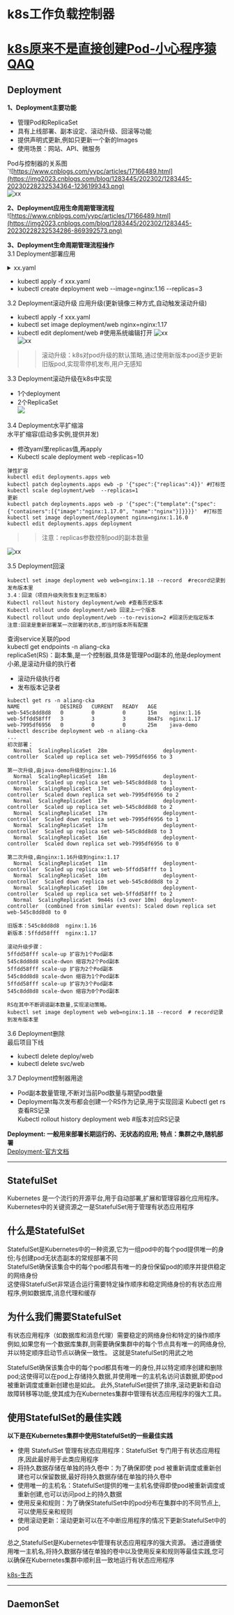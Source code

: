 # k8s工作负载控制器
# [k8s原来不是直接创建Pod-小心程序猿QAQ](https://www.toutiao.com/article/7235184706738962948/)  
## Deployment
**1、Deployment主要功能**    
- 管理Pod和ReplicaSet
- 具有上线部署、副本设定、滚动升级、回滚等功能  
- 提供声明式更新,例如只更新一个新的Images 
- 使用场景：网站、API、微服务  
 
Pod与控制器的关系图  
`![https://www.cnblogs.com/yypc/articles/17166489.html](https://img2023.cnblogs.com/blog/1283445/202302/1283445-20230228232534364-1236199343.png)  
![xx](https://ask.qcloudimg.com/http-save/yehe-6193404/dvsz4q57wz.png?imageView2/2/w/1200)   

**2、Deployment应用生命周期管理流程**  
![https://www.cnblogs.com/yypc/articles/17166489.html](https://img2023.cnblogs.com/blog/1283445/202302/1283445-20230228232534286-869392573.png) 

**3、Deployment生命周期管理流程操作**  
3.1 Deployment部署应用 
<details>
  <summary>xx.yaml</summary>
  <pre><code>
apiVersion: apps/v1
kind: Deployment
metadata:
  name: web
  namespace: aliang-cka
spec:
 replicas: 3 #pod副本预期数量 
 selector:
  matchLabels:
   app: web
 template:
  metadata:
   labels:
     app: web # Pod的副本标签
  spec:
   containers:
   - name: web
     image: nginx:1.16
  </code></pre>
</details>  

- kubectl apply -f xxx.yaml  
- kubectl create deployment web --image=nginx:1.16 --replicas=3  
 
3.2 Deployment滚动升级 
应用升级(更新镜像三种方式,自动触发滚动升级)  
- kubectl apply -f xxx.yaml  
- kubectl set image deployment/web nginx=nginx:1.17
- kubectl edit deploment/web #使用系统编辑打开
![xx](https://img2023.cnblogs.com/blog/1283445/202302/1283445-20230228233041523-1343991503.png)  
![xx](https://ask.qcloudimg.com/http-save/yehe-6193404/64et9h881a.png?imageView2/2/w/1200)     
>>滚动升级：k8s对pod升级的默认策略,通过使用新版本pod逐步更新旧版pod,实现零停机发布,用户无感知   

3.3 Deployment滚动升级在k8s中实现  
- 1个deployment  
- 2个ReplicaSet  
![](https://img2023.cnblogs.com/blog/1283445/202302/1283445-20230228233041495-195266682.png)  
 
3.4 Deployment水平扩缩溶  
水平扩缩容(启动多实例,提供并发)  
- 修改yaml里replicas值,再apply  
- Kubectl scale deployment web -replicas=10 
```
弹性扩容  
kubectl edit deployments.apps web  
kubectl patch deployments.apps ewb -p '{"spec":{"replicas":4}}' #打标签
kubectl scale deployment/web  --replicas=1  
更新 
kubectl patch deployments.apps web -p '{"spec":{"template":{"spec":{"containers":[{"image":"nginx:1.17.0", "name":"nginx"}]}}}}'  #打标签  
kubectl set image deployment/deployment nginx=nginx:1.16.0   
kubectl edit deployments.apps deployment
```
>>注意：replicas参数控制pod的副本数量  

![xx](https://img2023.cnblogs.com/blog/1283445/202302/1283445-20230228233847579-488572200.png)  

3.5 Deployment回滚  
```
kubectl set image deployment web web=nginx:1.18 --record  #record记录到发布版本里
3.4：回滚（项目升级失败恢复到正常版本） 
Kubectl rollout history deployment/web #查看历史版本  
Kubectl rollout undo deployment/web 回滚上一个版本   
Kubectl rollout undo deployment/web --to-revision=2 #回滚历史指定版本  
注意:回滚是重新部署某一次部署的状态,即当时版本所有配置  
```
查询service关联的pod      
kubectl get endpoints -n aliang-cka  
replicaSet(RS)：副本集,是一个控制器,具体是管理Pod副本的,他是deployment小弟,是滚动升级的执行者  
- 滚动升级执行者  
- 发布版本记录者  
```
kubectl get rs -n aliang-cka
NAME             DESIRED   CURRENT   READY   AGE
web-545c8dd8d8   0         0         0       15m    nginx:1.16
web-5ffdd58fff   3         3         3       8m47s  nginx:1.17
web-7995df6956   0         0         0       25m    java-demo
kubectl describe deployment web -n aliang-cka
...
初次部署：
  Normal  ScalingReplicaSet  28m                  deployment-controller  Scaled up replica set web-7995df6956 to 3

第一次升级,由java-demo升级到nginx:1.16
  Normal  ScalingReplicaSet  18m                  deployment-controller  Scaled up replica set web-545c8dd8d8 to 1
  Normal  ScalingReplicaSet  17m                  deployment-controller  Scaled down replica set web-7995df6956 to 2
  Normal  ScalingReplicaSet  17m                  deployment-controller  Scaled up replica set web-545c8dd8d8 to 2
  Normal  ScalingReplicaSet  17m                  deployment-controller  Scaled down replica set web-7995df6956 to 1
  Normal  ScalingReplicaSet  17m                  deployment-controller  Scaled up replica set web-545c8dd8d8 to 3
  Normal  ScalingReplicaSet  16m                  deployment-controller  Scaled down replica set web-7995df6956 to 0

第二次升级,由nginx:1.16升级到nginx:1.17
  Normal  ScalingReplicaSet  11m                  deployment-controller  Scaled up replica set web-5ffdd58fff to 1
  Normal  ScalingReplicaSet  10m                  deployment-controller  Scaled down replica set web-545c8dd8d8 to 2
  Normal  ScalingReplicaSet  10m                  deployment-controller  Scaled up replica set web-5ffdd58fff to 2
  Normal  ScalingReplicaSet  9m44s (x3 over 10m)  deployment-controller  (combined from similar events): Scaled down replica set web-545c8dd8d8 to 0

旧版本：545c8dd8d8  nginx:1.16
新版本：5ffdd58fff  nginx:1.17

滚动升级步骤：
5ffdd58fff scale-up 扩容为1个Pod副本
545c8dd8d8 scale-dwon 缩容为2个Pod副本
5ffdd58fff scale-up 扩容为2个Pod副本
545c8dd8d8 scale-dwon 缩容为1个Pod副本
5ffdd58fff scale-up 扩容为3个Pod副本
545c8dd8d8 scale-dwon 缩容为0个Pod副本

RS在其中不断调谐副本数量,实现滚动策略。
kubectl set image deployment web web=nginx:1.18 --record  # record记录到发布版本里
```
3.6 Deployment删除   
最后项目下线    
- kubectl delete deploy/web  
- kubectl delete svc/web  

3.7 Deployment控制器用途  
- Pod副本数量管理,不断对当前Pod数量与期望pod数量  
- Deployment每次发布都会创建一个RS作为记录,用于实现回滚 
Kubectl get rs 查看RS记录  
Kubectl rollout history deployment web #版本对应RS记录  

**Deployment: 一般用来部署长期运行的、无状态的应用; 特点：集群之中,随机部署**  
[Deployment-官方文档](https://kubernetes.io/zh-cn/docs/concepts/workloads/controllers/deployment/)  

---

## StatefulSet
Kubernetes 是一个流行的开源平台,用于自动部署,扩展和管理容器化应用程序。 Kubernetes中的关键资源之一是StatefulSet用于管理有状态应用程序  
## 什么是StatefulSet
StatefulSet是Kubernetes中的一种资源,它为一组pod中的每个pod提供唯一的身份;与创建pod无状态副本的常规部署不同  
StatefulSet确保该集合中的每个pod都具有唯一的身份保留pod的顺序并提供稳定的网络身份  
这使得StatefulSet非常适合运行需要特定操作顺序和稳定网络身份的有状态应用程序,例如数据库,消息代理和缓存  

## 为什么我们需要StatefulSet
有状态应用程序（如数据库和消息代理）需要稳定的网络身份和特定的操作顺序  
例如,如果您有一个数据库集群,则需要确保集群中的每个节点具有唯一的网络身份,并以特定顺序启动节点以确保一致性。 这就是StatefulSet的用武之地  

StatefulSet确保该集合中的每个pod都具有唯一的身份,并以特定顺序创建和删除pod;这使得可以在pod上存储持久数据,并使用唯一的主机名访问该数据,即使pod被重新调度或重新创建也是如此。 此外,StatefulSet提供了排序,滚动更新和自动故障转移等功能,使其成为在Kubernetes集群中管理有状态应用程序的强大工具。

## 使用StatefulSet的最佳实践
**以下是在Kubernetes集群中使用StatefulSet的一些最佳实践**  
- 使用 StatefulSet 管理有状态应用程序：StatefulSet 专门用于有状态应用程序,因此最好用于此类应用程序
- 将持久数据存储在单独的持久卷中：为了确保即使 pod 被重新调度或重新创建也可以保留数据,最好将持久数据存储在单独的持久卷中
- 使用唯一的主机名：StatefulSet提供的唯一主机名使得即使pod被重新调度或重新创建,也可以访问pod上的持久数据
- 使用反亲和规则：为了确保StatefulSet中的pod分布在集群中的不同节点上,可以使用反亲和规则
- 使用滚动更新：滚动更新可以在不中断应用程序的情况下更新StatefulSet中的pod  

总之,StatefulSet是Kubernetes中管理有状态应用程序的强大资源。 通过遵循使用唯一主机名,将持久数据存储在单独的卷中以及使用反亲和规则等最佳实践,您可以确保在Kubernetes集群中顺利且一致地运行有状态应用程序

[k8s-生态](https://kubernetes.io)

---

## DaemonSet

